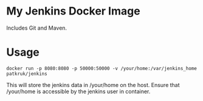 # My Jenkins Docker Image
Includes Git and Maven.

# Usage

```
docker run -p 8080:8080 -p 50000:50000 -v /your/home:/var/jenkins_home patkruk/jenkins
```
This will store the jenkins data in /your/home on the host. Ensure that /your/home is accessible by the jenkins user in container.
